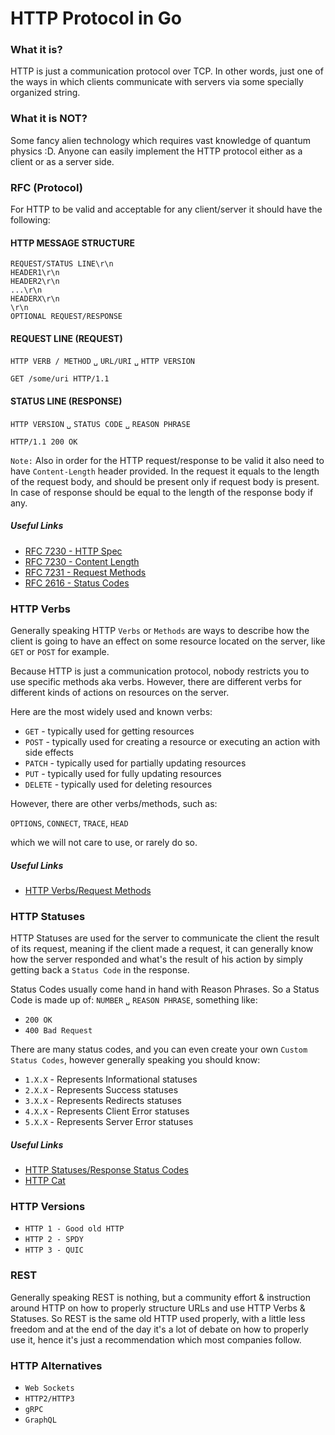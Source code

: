 # HTTP Protocol in Go

### What it is?

HTTP is just a communication protocol over TCP. In other words, just one of the ways
in which clients communicate with servers via some specially organized string.

### What it is NOT?

Some fancy alien technology which requires vast knowledge of quantum physics :D. Anyone can easily implement
the HTTP protocol either as a client or as a server side.

### RFC (Protocol)

For HTTP to be valid and acceptable for any client/server it should have the following:

#### HTTP MESSAGE STRUCTURE

`REQUEST/STATUS LINE\r\n`
<br>
`HEADER1\r\n`
<br>
`HEADER2\r\n`
<br>
`...\r\n`
<br>
`HEADERX\r\n`
<br>
`\r\n`
<br>
`OPTIONAL REQUEST/RESPONSE`

#### REQUEST LINE (REQUEST)
`HTTP VERB / METHOD` `␣` `URL/URI` `␣` `HTTP VERSION`
```
GET /some/uri HTTP/1.1
```

#### STATUS LINE (RESPONSE)
`HTTP VERSION` `␣` `STATUS CODE` `␣` `REASON PHRASE`
```
HTTP/1.1 200 OK
```

`Note:` Also in order for the HTTP request/response to be valid it also need to
have `Content-Length` header provided. In the request it equals to the length of the request
body, and should be present only if request body is present. In case of response should be equal
to the length of the response body if any.

##### Useful Links

- [RFC 7230 - HTTP Spec](https://tools.ietf.org/html/rfc7230)
- [RFC 7230 - Content Length](https://tools.ietf.org/html/rfc7230#section-3.3.2)
- [RFC 7231 - Request Methods](https://tools.ietf.org/html/rfc7231#section-4)
- [RFC 2616 - Status Codes](https://tools.ietf.org/html/rfc2616#section-10)

### HTTP Verbs

Generally speaking HTTP `Verbs` or `Methods` are ways to describe how
the client is going to have an effect on some resource located on the server,
like `GET` or `POST` for example.

Because HTTP is just a communication protocol, nobody restricts you to use specific methods aka verbs.
However, there are different verbs for different kinds of actions on resources on the server.

Here are the most widely used and known verbs:

- `GET` - typically used for getting resources
- `POST` - typically used for creating a resource or executing an action with side effects 
- `PATCH` - typically used for partially updating resources
- `PUT` - typically used for fully updating resources
- `DELETE` - typically used for deleting resources

However, there are other verbs/methods, such as:

`OPTIONS`, `CONNECT`, `TRACE`, `HEAD`

which we will not care to use, or rarely do so.

##### Useful Links

- [HTTP Verbs/Request Methods](https://developer.mozilla.org/en-US/docs/Web/HTTP/Methods)

### HTTP Statuses

HTTP Statuses are used for the server to communicate the client the result of its request,
meaning if the client made a request, it can generally know how the server responded and what's
the result of his action by simply getting back a `Status Code` in the response.

Status Codes usually come hand in hand with Reason Phrases. So a Status Code is made up of:
`NUMBER` `␣` `REASON PHRASE`, something like:

- `200 OK`
- `400 Bad Request`

There are many status codes, and you can even create your own `Custom Status Codes`, however generally
speaking you should know:

- `1.X.X` - Represents Informational statuses
- `2.X.X` - Represents Success statuses
- `3.X.X` - Represents Redirects statuses
- `4.X.X` - Represents Client Error statuses
- `5.X.X` - Represents Server Error statuses

##### Useful Links

- [HTTP Statuses/Response Status Codes](https://developer.mozilla.org/en-US/docs/Web/HTTP/Status)
- [HTTP Cat](https://http.cat/)

### HTTP Versions

- `HTTP 1 - Good old HTTP`
- `HTTP 2 - SPDY`
- `HTTP 3 - QUIC`

### REST

Generally speaking REST is nothing, but a community effort & instruction around HTTP on how to
properly structure URLs and use HTTP Verbs & Statuses. So REST is the same old HTTP
used properly, with a little less freedom and at the end of the day it's a lot of debate
on how to properly use it, hence it's just a recommendation which most companies follow.

### HTTP Alternatives

- `Web Sockets`
- `HTTP2/HTTP3`
- `gRPC`
- `GraphQL`
